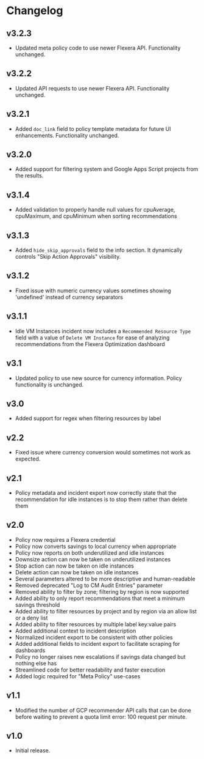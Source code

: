 # Changelog

## v3.2.3

- Updated meta policy code to use newer Flexera API. Functionality unchanged.

## v3.2.2

- Updated API requests to use newer Flexera API. Functionality unchanged.

## v3.2.1

- Added `doc_link` field to policy template metadata for future UI enhancements. Functionality unchanged.

## v3.2.0

- Added support for filtering system and Google Apps Script projects from the results.

## v3.1.4

- Added validation to properly handle null values for cpuAverage, cpuMaximum, and cpuMinimum when sorting recommendations

## v3.1.3

- Added `hide_skip_approvals` field to the info section. It dynamically controls "Skip Action Approvals" visibility.

## v3.1.2

- Fixed issue with numeric currency values sometimes showing 'undefined' instead of currency separators

## v3.1.1

- Idle VM Instances incident now includes a `Recommended Resource Type` field with a value of `Delete VM Instance` for ease of analyzing recommendations from the Flexera Optimization dashboard

## v3.1

- Updated policy to use new source for currency information. Policy functionality is unchanged.

## v3.0

- Added support for regex when filtering resources by label

## v2.2

- Fixed issue where currency conversion would sometimes not work as expected.

## v2.1

- Policy metadata and incident export now correctly state that the recommendation for idle instances is to stop them rather than delete them

## v2.0

- Policy now requires a Flexera credential
- Policy now converts savings to local currency when appropriate
- Policy now reports on both underutilized and idle instances
- Downsize action can now be taken on underutilized instances
- Stop action can now be taken on idle instances
- Delete action can now be taken on idle instances
- Several parameters altered to be more descriptive and human-readable
- Removed deprecated "Log to CM Audit Entries" parameter
- Removed ability to filter by zone; filtering by region is now supported
- Added ability to only report recommendations that meet a minimum savings threshold
- Added ability to filter resources by project and by region via an allow list or a deny list
- Added ability to filter resources by multiple label key:value pairs
- Added additional context to incident description
- Normalized incident export to be consistent with other policies
- Added additional fields to incident export to facilitate scraping for dashboards
- Policy no longer raises new escalations if savings data changed but nothing else has
- Streamlined code for better readability and faster execution
- Added logic required for "Meta Policy" use-cases

## v1.1

- Modified the number of GCP recommender API calls that can be done before waiting to prevent a quota limit error: 100 request per minute.

## v1.0

- Initial release.
